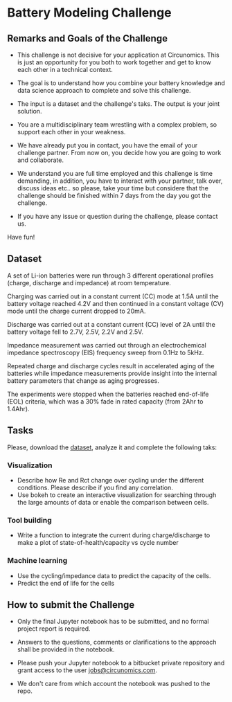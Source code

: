 # Battery Modeling Challenge

## Remarks and Goals of the Challenge

- This challenge is not decisive for your application at Circunomics. This is just an opportunity for you both to work together and get to know each other in a technical context.

- The goal is to understand how you combine your battery knowledge and data science approach to complete and solve this challenge.
  
- The input is a dataset and the challenge's taks. The output is your joint solution.

- You are a multidisciplinary team wrestling with a complex problem, so support each other in your weakness.

- We have already put you in contact, you have the email of your challenge partner. From now on, you decide how you are going to work and collaborate.

- We understand you are full time employed and this challenge is time demanding, in addition, you have to interact with your partner, talk over, discuss ideas etc.. so please, take your time but considere that the challenge should be finished within 7 days from the day you got the challenge.
  
- If you have any issue or question during the challenge, please contact us.

Have fun!

## Dataset

A set of Li-ion batteries were run through 3 different operational profiles (charge, discharge and impedance) at room temperature. 

Charging was carried out in a constant current (CC) mode at 1.5A until the battery voltage reached 4.2V and then continued in a constant voltage (CV) mode until the charge current dropped to 20mA. 

Discharge was carried out at a constant current (CC) level of 2A until the battery voltage fell to 2.7V, 2.5V, 2.2V and 2.5V.

Impedance measurement was carried out through an electrochemical impedance spectroscopy (EIS) frequency sweep from 0.1Hz to 5kHz.

Repeated charge and discharge cycles result in accelerated aging of the batteries while impedance measurements provide insight into the internal battery parameters that change as aging progresses.

The experiments were stopped when the batteries reached end-of-life (EOL) criteria, which was a 30% fade in rated capacity (from 2Ahr to 1.4Ahr).

## Tasks

Please, download the [dataset](https://circunomicsgmbh.sharepoint.com/:f:/s/Circunomics/Ei42j9N94xNLjYJKFY1c7AcBBmWx_SsQKK1Ek-ASvJ00Lw?e=tFBgOU), analyze it and complete the following taks:

### Visualization
- Describe how Re and Rct change over cycling under the different conditions. Please describe if you find any correlation.
- Use bokeh to create an interactive visualization for searching through the large amounts of data or enable the comparison between cells.

### Tool building
- Write a function to integrate the current during charge/discharge to make a plot of state-of-health/capacity vs cycle number

### Machine learning
- Use the cycling/impedance data to predict the capacity of the cells.
- Predict the end of life for the cells

## How to submit the Challenge

- Only the final Jupyter notebook has to be submitted, and no formal project report is required.

- Answers to the questions, comments or clarifications to the approach shall be provided in the notebook.

- Please push your Jupyter notebook to a bitbucket private repository and grant access to the user jobs@circunomics.com.

- We don't care from which account the notebook was pushed to the repo.
